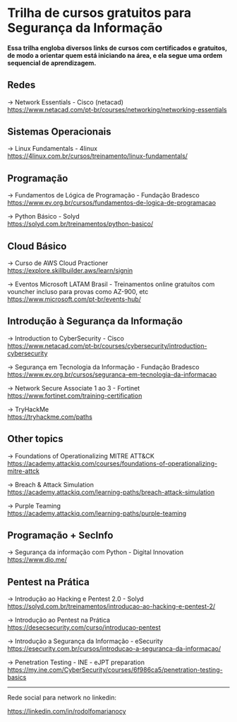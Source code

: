 # Trilha de cursos gratuitos para Segurança da Informação
#### Essa trilha engloba diversos links de cursos com certificados e gratuitos, de modo a orientar quem está iniciando na área, e ela segue uma ordem sequencial de aprendizagem.

## Redes

-> Network Essentials - Cisco (netacad)  
https://www.netacad.com/pt-br/courses/networking/networking-essentials

## Sistemas Operacionais

-> Linux Fundamentals - 4linux  
https://4linux.com.br/cursos/treinamento/linux-fundamentals/

## Programação

-> Fundamentos de Lógica de Programação - Fundação Bradesco  
https://www.ev.org.br/cursos/fundamentos-de-logica-de-programacao

-> Python Básico - Solyd  
https://solyd.com.br/treinamentos/python-basico/

## Cloud Básico

-> Curso de AWS Cloud Practioner  
https://explore.skillbuilder.aws/learn/signin

-> Eventos Microsoft LATAM  Brasil -  Treinamentos online gratuítos com vouncher incluso para provas como AZ-900, etc  
https://www.microsoft.com/pt-br/events-hub/

## Introdução à Segurança da Informação

-> Introduction to CyberSecurity - Cisco  
https://www.netacad.com/pt-br/courses/cybersecurity/introduction-cybersecurity

-> Segurança em Tecnologia da Informação - Fundação Bradesco  
https://www.ev.org.br/cursos/seguranca-em-tecnologia-da-informacao

-> Network Secure Associate 1 ao 3 - Fortinet  
https://www.fortinet.com/training-certification

-> TryHackMe  
https://tryhackme.com/paths

## Other topics

-> Foundations of Operationalizing MITRE ATT&CK  
https://academy.attackiq.com/courses/foundations-of-operationalizing-mitre-attck

-> Breach & Attack Simulation  
https://academy.attackiq.com/learning-paths/breach-attack-simulation

-> Purple Teaming  
https://academy.attackiq.com/learning-paths/purple-teaming

## Programação + SecInfo  

-> Segurança da informação com Python - Digital Innovation  
https://www.dio.me/

## Pentest na Prática

-> Introdução ao Hacking e Pentest 2.0 - Solyd  
https://solyd.com.br/treinamentos/introducao-ao-hacking-e-pentest-2/

-> Introdução ao Pentest na Prática  
https://desecsecurity.com/curso/introducao-pentest

-> Introdução a Segurança da Informação - eSecurity  
https://esecurity.com.br/cursos/introducao-a-seguranca-da-informacao/

-> Penetration Testing - INE - eJPT preparation  
https://my.ine.com/CyberSecurity/courses/6f986ca5/penetration-testing-basics

---
Rede social para network no linkedin:

https://linkedin.com/in/rodolfomarianocy
